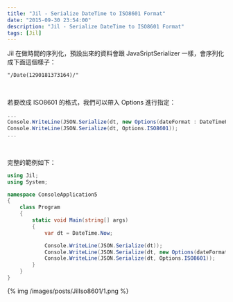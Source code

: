 ```yaml
---
title: "Jil - Serialize DateTime to ISO8601 Format"
date: "2015-09-30 23:54:00"
description: "Jil - Serialize DateTime to ISO8601 Format"
tags: [Jil]
---
```



Jil 在做時間的序列化，預設出來的資料會跟 JavaSriptSerializer 一樣，會序列化成下面這個樣子：  

<!-- More -->

    "/Date(1290181373164)/"

<br/>


若要改成 ISO8601 的格式，我們可以帶入 Options 進行指定：  

```c#
...
Console.WriteLine(JSON.Serialize(dt, new Options(dateFormat : DateTimeFormat.ISO8601)));
Console.WriteLine(JSON.Serialize(dt, Options.ISO8601));
...
```

<br/>


完整的範例如下：  

```c#
using Jil;
using System;

namespace ConsoleApplication5
{
    class Program
    {
        static void Main(string[] args)
        {
            var dt = DateTime.Now;

            Console.WriteLine(JSON.Serialize(dt));
            Console.WriteLine(JSON.Serialize(dt, new Options(dateFormat : DateTimeFormat.ISO8601)));
            Console.WriteLine(JSON.Serialize(dt, Options.ISO8601));
        }
    }
}
```

{% img /images/posts/JilIso8601/1.png %}
